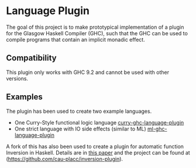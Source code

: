 # Language Plugin

The goal of this project is to make prototypical implementation of a plugin
for the Glasgow Haskell Compiler (GHC),
such that the GHC can be used to compile programs that contain an implicit monadic effect.

## Compatibility

This plugin only works with GHC 9.2 and cannot be used with other versions.

## Examples
The plugin has been used to create two example languages.
- One Curry-Style functional logic language [curry-ghc-language-plugin](https://github.com/cau-placc/curry-ghc-language-plugin)
- One strict language with IO side effects (similar to ML) [ml-ghc-language-plugin](https://github.com/cau-placc/ml-ghc-language-plugin)

A fork of this has also been used to create a plugin for automatic function Inversion in Haskell. 
Details are in [this paper](https://dl.acm.org/doi/10.1145/3471874.3472982) and the project can be found at (https://github.com/cau-placc/inversion-plugin).
